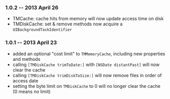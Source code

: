 ### 1.0.2 -- 2013 April 26 ###

- TMCache: cache hits from memory will now update access time on disk
- TMDiskCache: set & remove methods now acquire a `UIBackgroundTaskIdentifier`

### 1.0.1 -- 2013 April 23 ###

- added an optional "cost limit" to `TMMemoryCache`, including new properties and methods
- calling `[TMDiskCache trimToDate:]` with `[NSDate distantPast]` will now clear the cache
- calling `[TMDiskCache trimDiskToSize:]` will now remove files in order of access date
- setting the byte limit on `TMDiskCache` to 0 will no longer clear the cache (0 means no limit)
